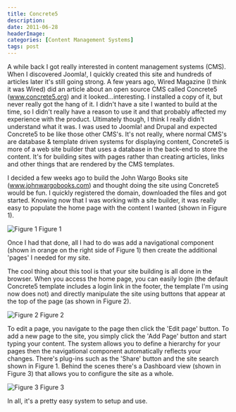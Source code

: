 ```yaml
---
title: Concrete5
description: 
date: 2011-06-28
headerImage: 
categories: [Content Management Systems]
tags: post
---
```


A while back I got really interested in content management systems (CMS). When I discovered Joomla!, I quickly created this site and hundreds of articles later it's still going strong. A few years ago, Wired Magazine (I think it was Wired) did an article about an open source CMS called Concrete5 (www.concrete5.org) and it looked…interesting. I installed a copy of it, but never really got the hang of it. I didn't have a site I wanted to build at the time, so I didn't really have a reason to use it and that probably affected my experience with the product. Ultimately though, I think I really didn't understand what it was. I was used to Joomla! and Drupal and expected Concrete5 to be like those other CMS's. It's not really, where normal CMS's are database & template driven systems for displaying content, Concrete5 is more of a web site builder that uses a database in the back-end to store the content. It's for building sites with pages rather than creating articles, links and other things that are rendered by the CMS templates.

I decided a few weeks ago to build the John Wargo Books site (www.johnwargobooks.com) and thought doing the site using Concrete5 would be fun. I quickly registered the domain, downloaded the files and got started. Knowing now that I was working with a site builder, it was really easy to populate the home page with the content I wanted (shown in Figure 1).

![Figure 1](/images/2011/jmwb1.png)
Figure 1

Once I had that done, all I had to do was add a navigational component (shown in orange on the right side of Figure 1) then create the additional 'pages' I needed for my site.

The cool thing about this tool is that your site building is all done in the browser. When you access the home page, you can easily login (the default Concrete5 template includes a login link in the footer, the template I'm using now does not) and directly manipulate the site using buttons that appear at the top of the page (as shown in Figure 2).

![Figure 2](/images/2011/jmwb2.png)
Figure 2

To edit a page, you navigate to the page then click the 'Edit page' button. To add a new page to the site, you simply click the 'Add Page' button and start typing your content. The system allows you to define a hierarchy for your pages then the navigational component automatically reflects your changes. There's plug-ins such as the 'Share' button and the site search shown in Figure 1. Behind the scenes there's a Dashboard view (shown in Figure 3) that allows you to configure the site as a whole.

![Figure 3](/images/2011/jmwb3.png)
Figure 3

In all, it's a pretty easy system to setup and use.